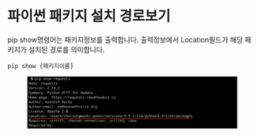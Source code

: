 # 파이썬 패키지 설치 경로보기

pip show명령어는 패키지정보를 출력합니다. 출력정보에서 Location필드가 해당 패키지가 설치된 경로를 의미합니다.

```shell
pip show {패키지이름}
```

<figure><img src="../../.gitbook/assets/image.png" alt=""><figcaption></figcaption></figure>
